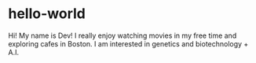 # hello-world
Hi! My name is Dev!
I really enjoy watching movies in my free time and exploring cafes in Boston.
I am interested in genetics and biotechnology + A.I.
